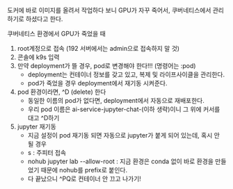 도커에 바로 이미지를 올려서 작업하다 보니 GPU가 자꾸 죽어서, 쿠버네티스에서 관리하기로 하셨다고 한다.

쿠버네티스 환경에서 GPU가 죽었을 때
1. root계정으로 접속 (192 서버에서는 admin으로 접속하지 말 것)
2. 콘솔에 k9s 입력
3. 만약 deployment가 뜰 경우, pod로 변경해야 한다!!! (명령어는 :pod)
   - deployment는 컨테이너 정보를 갖고 있고, 복제 및 라이프사이클을 관리한다.
   - pod가 죽었을 경우 deployment에서 재기동 시켜준다.
4. pod 환경이라면, ^D (delete) 한다
   - 동일한 이름의 pod가 없다면, deployment에서 자동으로 재배포한다.
   - 우리 pod 이름은 ai-service-jupyter-chat-(이하 생략)이니 그 위에 커서를 대고 ^D하기
5. jupyter 재기동
   - 지금 설정이 pod 재기동 되면 자동으로 jupyter가 붙게 되어 있는데, 혹시 안 될 경우
   - s : 주피터 접속
   - nohub jupyter lab --allow-root : 지금 환경은 conda 없이 바로 환경을 만들었기 때문에 nohub를 prefix로 붙인다.
   - 다 끝났으니 ^PQ로 컨테이너 안 끄고 나가기!
